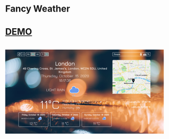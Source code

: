 # Fancy Weather
# [DEMO](https://weather-himimetsu.netlify.app/)
# ![alt text](screenshots/weather.PNG?raw=true)
